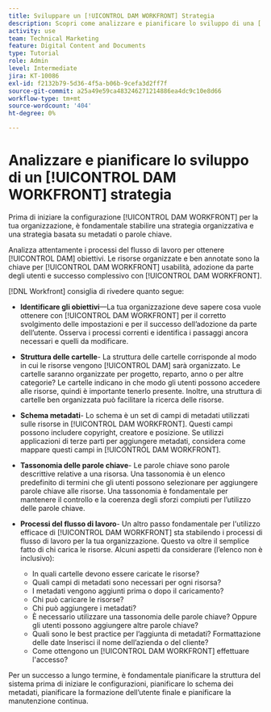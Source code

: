 ```yaml
---
title: Sviluppare un [!UICONTROL DAM WORKFRONT] Strategia
description: Scopri come analizzare e pianificare lo sviluppo di una [!UICONTROL DAM WORKFRONT] strategia.
activity: use
team: Technical Marketing
feature: Digital Content and Documents
type: Tutorial
role: Admin
level: Intermediate
jira: KT-10086
exl-id: f2132b79-5d36-4f5a-b06b-9cefa3d2ff7f
source-git-commit: a25a49e59ca483246271214886ea4dc9c10e8d66
workflow-type: tm+mt
source-wordcount: '404'
ht-degree: 0%

---
```


# Analizzare e pianificare lo sviluppo di un [!UICONTROL DAM WORKFRONT] strategia

Prima di iniziare la configurazione [!UICONTROL DAM WORKFRONT] per la tua organizzazione, è fondamentale stabilire una strategia organizzativa e una strategia basata su metadati o parole chiave.

Analizza attentamente i processi del flusso di lavoro per ottenere [!UICONTROL DAM] obiettivi. Le risorse organizzate e ben annotate sono la chiave per [!UICONTROL DAM WORKFRONT] usabilità, adozione da parte degli utenti e successo complessivo con [!UICONTROL DAM WORKFRONT].

[!DNL Workfront] consiglia di rivedere quanto segue:

* **Identificare gli obiettivi**—La tua organizzazione deve sapere cosa vuole ottenere con [!UICONTROL DAM WORKFRONT] per il corretto svolgimento delle impostazioni e per il successo dell’adozione da parte dell’utente. Osserva i processi correnti e identifica i passaggi ancora necessari e quelli da modificare.
* **Struttura delle cartelle**- La struttura delle cartelle corrisponde al modo in cui le risorse vengono [!UICONTROL DAM] sarà organizzato. Le cartelle saranno organizzate per progetto, reparto, anno o per altre categorie? Le cartelle indicano in che modo gli utenti possono accedere alle risorse, quindi è importante tenerlo presente. Inoltre, una struttura di cartelle ben organizzata può facilitare la ricerca delle risorse.
* **Schema metadati**- Lo schema è un set di campi di metadati utilizzati sulle risorse in [!UICONTROL DAM WORKFRONT]. Questi campi possono includere copyright, creatore e posizione. Se utilizzi applicazioni di terze parti per aggiungere metadati, considera come mappare questi campi in [!UICONTROL DAM WORKFRONT].
* **Tassonomia delle parole chiave**- Le parole chiave sono parole descrittive relative a una risorsa. Una tassonomia è un elenco predefinito di termini che gli utenti possono selezionare per aggiungere parole chiave alle risorse. Una tassonomia è fondamentale per mantenere il controllo e la coerenza degli sforzi compiuti per l’utilizzo delle parole chiave.
* **Processi del flusso di lavoro**- Un altro passo fondamentale per l&#39;utilizzo efficace di [!UICONTROL DAM WORKFRONT] sta stabilendo i processi di flusso di lavoro per la tua organizzazione. Questo va oltre il semplice fatto di chi carica le risorse. Alcuni aspetti da considerare (l’elenco non è inclusivo):

   * In quali cartelle devono essere caricate le risorse?
   * Quali campi di metadati sono necessari per ogni risorsa?
   * I metadati vengono aggiunti prima o dopo il caricamento?
   * Chi può caricare le risorse?
   * Chi può aggiungere i metadati?
   * È necessario utilizzare una tassonomia delle parole chiave? Oppure gli utenti possono aggiungere altre parole chiave?
   * Quali sono le best practice per l’aggiunta di metadati? Formattazione delle date Inserisci il nome dell’azienda o del cliente?
   * Come ottengono un [!UICONTROL DAM WORKFRONT] effettuare l&#39;accesso?

Per un successo a lungo termine, è fondamentale pianificare la struttura del sistema prima di iniziare le configurazioni, pianificare lo schema dei metadati, pianificare la formazione dell’utente finale e pianificare la manutenzione continua.
